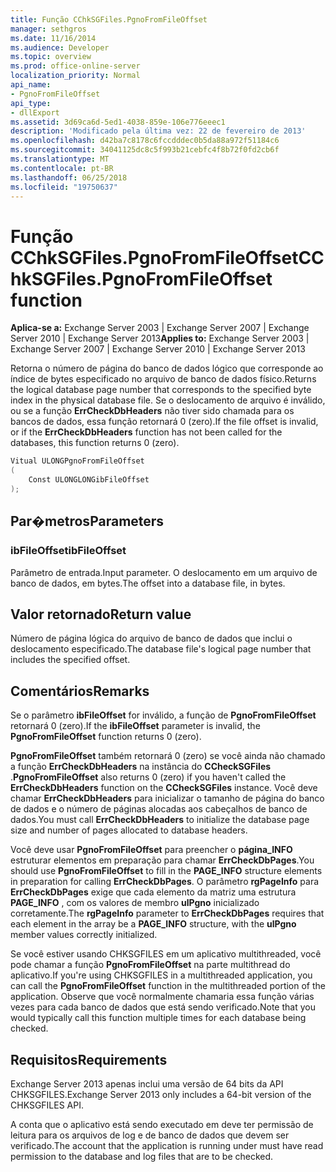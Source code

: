 ```yaml
---
title: Função CChkSGFiles.PgnoFromFileOffset
manager: sethgros
ms.date: 11/16/2014
ms.audience: Developer
ms.topic: overview
ms.prod: office-online-server
localization_priority: Normal
api_name:
- PgnoFromFileOffset
api_type:
- dllExport
ms.assetid: 3d69ca6d-5ed1-4038-859e-106e776eeec1
description: 'Modificado pela última vez: 22 de fevereiro de 2013'
ms.openlocfilehash: d42ba7c8178c6fccdddec0b5da88a972f51184c6
ms.sourcegitcommit: 34041125dc8c5f993b21cebfc4f8b72f0fd2cb6f
ms.translationtype: MT
ms.contentlocale: pt-BR
ms.lasthandoff: 06/25/2018
ms.locfileid: "19750637"
---
```

# <a name="cchksgfilespgnofromfileoffset-function"></a><span data-ttu-id="d7b0d-103">Função CChkSGFiles.PgnoFromFileOffset</span><span class="sxs-lookup"><span data-stu-id="d7b0d-103">CChkSGFiles.PgnoFromFileOffset function</span></span>

<span data-ttu-id="d7b0d-104">**Aplica-se a:** Exchange Server 2003 | Exchange Server 2007 | Exchange Server 2010 | Exchange Server 2013</span><span class="sxs-lookup"><span data-stu-id="d7b0d-104">**Applies to:** Exchange Server 2003 | Exchange Server 2007 | Exchange Server 2010 | Exchange Server 2013</span></span>
  
<span data-ttu-id="d7b0d-105">Retorna o número de página do banco de dados lógico que corresponde ao índice de bytes especificado no arquivo de banco de dados físico.</span><span class="sxs-lookup"><span data-stu-id="d7b0d-105">Returns the logical database page number that corresponds to the specified byte index in the physical database file.</span></span> <span data-ttu-id="d7b0d-106">Se o deslocamento de arquivo é inválido, ou se a função **ErrCheckDbHeaders** não tiver sido chamada para os bancos de dados, essa função retornará 0 (zero).</span><span class="sxs-lookup"><span data-stu-id="d7b0d-106">If the file offset is invalid, or if the **ErrCheckDbHeaders** function has not been called for the databases, this function returns 0 (zero).</span></span> 
  
```cs
Vitual ULONGPgnoFromFileOffset  
(
    Const ULONGLONGibFileOffset
);

```

## <a name="parameters"></a><span data-ttu-id="d7b0d-107">Par�metros</span><span class="sxs-lookup"><span data-stu-id="d7b0d-107">Parameters</span></span>

### <a name="ibfileoffset"></a><span data-ttu-id="d7b0d-108">ibFileOffset</span><span class="sxs-lookup"><span data-stu-id="d7b0d-108">ibFileOffset</span></span>
  
<span data-ttu-id="d7b0d-109">Parâmetro de entrada.</span><span class="sxs-lookup"><span data-stu-id="d7b0d-109">Input parameter.</span></span> <span data-ttu-id="d7b0d-110">O deslocamento em um arquivo de banco de dados, em bytes.</span><span class="sxs-lookup"><span data-stu-id="d7b0d-110">The offset into a database file, in bytes.</span></span>
    
## <a name="return-value"></a><span data-ttu-id="d7b0d-111">Valor retornado</span><span class="sxs-lookup"><span data-stu-id="d7b0d-111">Return value</span></span>

<span data-ttu-id="d7b0d-112">Número de página lógica do arquivo de banco de dados que inclui o deslocamento especificado.</span><span class="sxs-lookup"><span data-stu-id="d7b0d-112">The database file's logical page number that includes the specified offset.</span></span>
  
## <a name="remarks"></a><span data-ttu-id="d7b0d-113">Comentários</span><span class="sxs-lookup"><span data-stu-id="d7b0d-113">Remarks</span></span>

<span data-ttu-id="d7b0d-114">Se o parâmetro **ibFileOffset** for inválido, a função de **PgnoFromFileOffset** retornará 0 (zero).</span><span class="sxs-lookup"><span data-stu-id="d7b0d-114">If the **ibFileOffset** parameter is invalid, the **PgnoFromFileOffset** function returns 0 (zero).</span></span> 
  
<span data-ttu-id="d7b0d-115">**PgnoFromFileOffset** também retornará 0 (zero) se você ainda não chamado a função **ErrCheckDbHeaders** na instância do **CCheckSGFiles** .</span><span class="sxs-lookup"><span data-stu-id="d7b0d-115">**PgnoFromFileOffset** also returns 0 (zero) if you haven't called the **ErrCheckDbHeaders** function on the **CCheckSGFiles** instance.</span></span> <span data-ttu-id="d7b0d-116">Você deve chamar **ErrCheckDbHeaders** para inicializar o tamanho de página do banco de dados e o número de páginas alocadas aos cabeçalhos de banco de dados.</span><span class="sxs-lookup"><span data-stu-id="d7b0d-116">You must call **ErrCheckDbHeaders** to initialize the database page size and number of pages allocated to database headers.</span></span> 
  
<span data-ttu-id="d7b0d-117">Você deve usar **PgnoFromFileOffset** para preencher o **página\_INFO** estruturar elementos em preparação para chamar **ErrCheckDbPages**.</span><span class="sxs-lookup"><span data-stu-id="d7b0d-117">You should use **PgnoFromFileOffset** to fill in the **PAGE\_INFO** structure elements in preparation for calling **ErrCheckDbPages**.</span></span> <span data-ttu-id="d7b0d-118">O parâmetro **rgPageInfo** para **ErrCheckDbPages** exige que cada elemento da matriz uma estrutura **PAGE_INFO** , com os valores de membro **ulPgno** inicializado corretamente.</span><span class="sxs-lookup"><span data-stu-id="d7b0d-118">The **rgPageInfo** parameter to **ErrCheckDbPages** requires that each element in the array be a **PAGE_INFO** structure, with the **ulPgno** member values correctly initialized.</span></span> 
  
<span data-ttu-id="d7b0d-119">Se você estiver usando CHKSGFILES em um aplicativo multithreaded, você pode chamar a função **PgnoFromFileOffset** na parte multithread do aplicativo.</span><span class="sxs-lookup"><span data-stu-id="d7b0d-119">If you're using CHKSGFILES in a multithreaded application, you can call the **PgnoFromFileOffset** function in the multithreaded portion of the application.</span></span> <span data-ttu-id="d7b0d-120">Observe que você normalmente chamaria essa função várias vezes para cada banco de dados que está sendo verificado.</span><span class="sxs-lookup"><span data-stu-id="d7b0d-120">Note that you would typically call this function multiple times for each database being checked.</span></span> 
  
## <a name="requirements"></a><span data-ttu-id="d7b0d-121">Requisitos</span><span class="sxs-lookup"><span data-stu-id="d7b0d-121">Requirements</span></span>

<span data-ttu-id="d7b0d-122">Exchange Server 2013 apenas inclui uma versão de 64 bits da API CHKSGFILES.</span><span class="sxs-lookup"><span data-stu-id="d7b0d-122">Exchange Server 2013 only includes a 64-bit version of the CHKSGFILES API.</span></span>
  
<span data-ttu-id="d7b0d-123">A conta que o aplicativo está sendo executado em deve ter permissão de leitura para os arquivos de log e de banco de dados que devem ser verificado.</span><span class="sxs-lookup"><span data-stu-id="d7b0d-123">The account that the application is running under must have read permission to the database and log files that are to be checked.</span></span>
  

